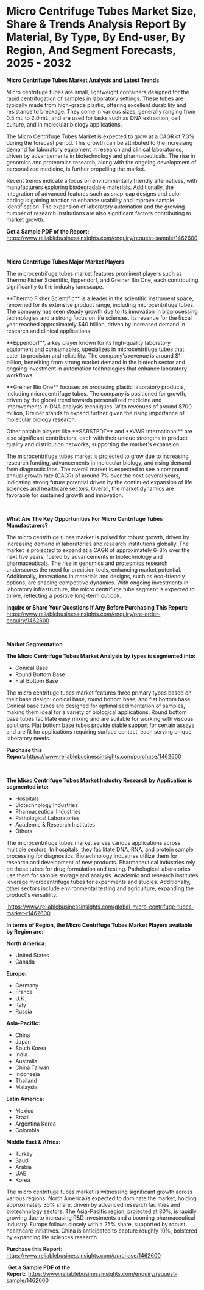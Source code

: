 <p><h1>Micro Centrifuge Tubes Market Size, Share & Trends Analysis Report By Material, By Type, By End-user, By Region, And Segment Forecasts, 2025 - 2032</h1></p><p><strong>Micro Centrifuge Tubes Market Analysis and Latest Trends</strong></p>
<p><p>Micro centrifuge tubes are small, lightweight containers designed for the rapid centrifugation of samples in laboratory settings. These tubes are typically made from high-grade plastic, offering excellent durability and resistance to breakage. They come in various sizes, generally ranging from 0.5 mL to 2.0 mL, and are used for tasks such as DNA extraction, cell culture, and in molecular biology applications.</p><p>The Micro Centrifuge Tubes Market is expected to grow at a CAGR of 7.3% during the forecast period. This growth can be attributed to the increasing demand for laboratory equipment in research and clinical laboratories, driven by advancements in biotechnology and pharmaceuticals. The rise in genomics and proteomics research, along with the ongoing development of personalized medicine, is further propelling the market.</p><p>Recent trends indicate a focus on environmentally friendly alternatives, with manufacturers exploring biodegradable materials. Additionally, the integration of advanced features such as snap-cap designs and color coding is gaining traction to enhance usability and improve sample identification. The expansion of laboratory automation and the growing number of research institutions are also significant factors contributing to market growth.</p></p>
<p><strong>Get a Sample PDF of the Report:&nbsp;</strong> <a href="https://www.reliablebusinessinsights.com/enquiry/request-sample/1462600?utm_campaign=2733&utm_medium=2&utm_source=Github&utm_content=ia&utm_term=15042025&utm_id=micro-centrifuge-tubes">https://www.reliablebusinessinsights.com/enquiry/request-sample/1462600</a></p>
<p>&nbsp;</p>
<p><strong>Micro Centrifuge Tubes Major Market Players</strong></p>
<p><p>The microcentrifuge tubes market features prominent players such as Thermo Fisher Scientific, Eppendorf, and Greiner Bio One, each contributing significantly to the industry landscape.</p><p>**Thermo Fisher Scientific** is a leader in the scientific instrument space, renowned for its extensive product range, including microcentrifuge tubes. The company has seen steady growth due to its innovation in bioprocessing technologies and a strong focus on life sciences. Its revenue for the fiscal year reached approximately $40 billion, driven by increased demand in research and clinical applications.</p><p>**Eppendorf**, a key player known for its high-quality laboratory equipment and consumables, specializes in microcentrifuge tubes that cater to precision and reliability. The company's revenue is around $1 billion, benefiting from strong market demand in the biotech sector and ongoing investment in automation technologies that enhance laboratory workflows.</p><p>**Greiner Bio One** focuses on producing plastic laboratory products, including microcentrifuge tubes. The company is positioned for growth, driven by the global trend towards personalized medicine and improvements in DNA analysis techniques. With revenues of around $700 million, Greiner stands to expand further given the rising importance of molecular biology research.</p><p>Other notable players like **SARSTEDT** and **VWR International** are also significant contributors, each with their unique strengths in product quality and distribution networks, supporting the market's expansion.</p><p>The microcentrifuge tubes market is projected to grow due to increasing research funding, advancements in molecular biology, and rising demand from diagnostic labs. The overall market is expected to see a compound annual growth rate (CAGR) of around 7% over the next several years, indicating strong future potential driven by the continued expansion of life sciences and healthcare sectors. Overall, the market dynamics are favorable for sustained growth and innovation.</p></p>
<p>&nbsp;</p>
<p><strong>What Are The Key Opportunities For Micro Centrifuge Tubes Manufacturers?</strong></p>
<p><p>The micro centrifuge tubes market is poised for robust growth, driven by increasing demand in laboratories and research institutions globally. The market is projected to expand at a CAGR of approximately 6-8% over the next five years, fueled by advancements in biotechnology and pharmaceuticals. The rise in genomics and proteomics research underscores the need for precision tools, enhancing market potential. Additionally, innovations in materials and designs, such as eco-friendly options, are shaping competitive dynamics. With ongoing investments in laboratory infrastructure, the micro centrifuge tube segment is expected to thrive, reflecting a positive long-term outlook.</p></p>
<p><strong>Inquire or Share Your Questions If Any Before Purchasing This Report:</strong> <a href="https://www.reliablebusinessinsights.com/enquiry/pre-order-enquiry/1462600?utm_campaign=2733&utm_medium=2&utm_source=Github&utm_content=ia&utm_term=15042025&utm_id=micro-centrifuge-tubes">https://www.reliablebusinessinsights.com/enquiry/pre-order-enquiry/1462600</a></p>
<p>&nbsp;</p>
<p><strong>Market Segmentation</strong></p>
<p><strong>The Micro Centrifuge Tubes Market Analysis by types is segmented into:</strong></p>
<p><ul><li>Conical Base</li><li>Round Bottom Base</li><li>Flat Bottom Base</li></ul></p>
<p><p>The micro centrifuge tubes market features three primary types based on their base design: conical base, round bottom base, and flat bottom base. Conical base tubes are designed for optimal sedimentation of samples, making them ideal for a variety of biological applications. Round bottom base tubes facilitate easy mixing and are suitable for working with viscous solutions. Flat bottom base tubes provide stable support for certain assays and are fit for applications requiring surface contact, each serving unique laboratory needs.</p></p>
<p><strong>Purchase this Report:&nbsp;</strong><a href="https://www.reliablebusinessinsights.com/purchase/1462600?utm_campaign=2733&utm_medium=2&utm_source=Github&utm_content=ia&utm_term=15042025&utm_id=micro-centrifuge-tubes">https://www.reliablebusinessinsights.com/purchase/1462600</a></p>
<p>&nbsp;</p>
<p><strong>The Micro Centrifuge Tubes Market Industry Research by Application is segmented into:</strong></p>
<p><ul><li>Hospitals</li><li>Biotechnology Industries</li><li>Pharmaceutical Industries</li><li>Pathological Laboratories</li><li>Academic & Research Institutes</li><li>Others</li></ul></p>
<p><p>The microcentrifuge tubes market serves various applications across multiple sectors. In hospitals, they facilitate DNA, RNA, and protein sample processing for diagnostics. Biotechnology industries utilize them for research and development of new products. Pharmaceutical industries rely on these tubes for drug formulation and testing. Pathological laboratories use them for sample storage and analysis. Academic and research institutes leverage microcentrifuge tubes for experiments and studies. Additionally, other sectors include environmental testing and agriculture, expanding the product's versatility.</p></p>
<p><a href="https://www.reliablebusinessinsights.com/global-micro-centrifuge-tubes-market-r1462600?utm_campaign=2733&utm_medium=2&utm_source=Github&utm_content=ia&utm_term=15042025&utm_id=micro-centrifuge-tubes">&nbsp;https://www.reliablebusinessinsights.com/global-micro-centrifuge-tubes-market-r1462600</a></p>
<p><strong>In terms of Region, the Micro Centrifuge Tubes Market Players available by Region are:</strong></p>
<p>
    <p> <strong> North America: </strong>
        <ul>
            <li>United States</li>
            <li>Canada</li>
        </ul>
        </p> 
    <p> <strong> Europe: </strong>
        <ul>
            <li>Germany</li>
            <li>France</li>
            <li>U.K.</li>
            <li>Italy</li>
            <li>Russia</li>
        </ul>
        </p> 
    <p> <strong> Asia-Pacific: </strong>
        <ul>
            <li>China</li>
            <li>Japan</li>
            <li>South Korea</li>
            <li>India</li>
            <li>Australia</li>
            <li>China Taiwan</li>
            <li>Indonesia</li>
            <li>Thailand</li>
            <li>Malaysia</li>
        </ul>
        </p> 
    <p> <strong> Latin America: </strong>
        <ul>
            <li>Mexico</li>
            <li>Brazil</li>
            <li>Argentina Korea</li>
            <li>Colombia</li>
        </ul>
        </p> 
    <p> <strong> Middle East & Africa: </strong>
        <ul>
            <li>Turkey</li>
            <li>Saudi</li>
            <li>Arabia</li>
            <li>UAE</li>
            <li>Korea</li>
        </ul>
    </p>
    </p>
<p><p>The micro centrifuge tubes market is witnessing significant growth across various regions. North America is expected to dominate the market, holding approximately 35% share, driven by advanced research facilities and biotechnology sectors. The Asia-Pacific region, projected at 30%, is rapidly growing due to increasing R&D investments and a booming pharmaceutical industry. Europe follows closely with a 25% share, supported by robust healthcare initiatives. China is anticipated to capture roughly 10%, bolstered by expanding life sciences research.</p></p>
<p><strong>Purchase this Report: </strong><a href="https://www.reliablebusinessinsights.com/purchase/1462600?utm_campaign=2733&utm_medium=2&utm_source=Github&utm_content=ia&utm_term=15042025&utm_id=micro-centrifuge-tubes">https://www.reliablebusinessinsights.com/purchase/1462600</a></p>
<p>&nbsp;<strong>Get a Sample PDF of the Report:&nbsp;&nbsp;</strong><a href="https://www.reliablebusinessinsights.com/enquiry/request-sample/1462600?utm_campaign=2733&utm_medium=2&utm_source=Github&utm_content=ia&utm_term=15042025&utm_id=micro-centrifuge-tubes">https://www.reliablebusinessinsights.com/enquiry/request-sample/1462600</a></p>
<p><strong></strong></p>
<p><p></p><p></p><p></p></p>